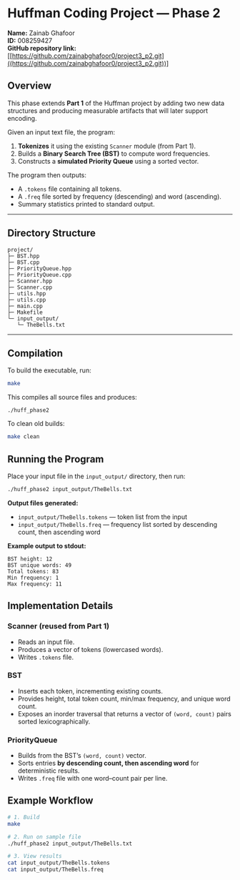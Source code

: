 # Huffman Coding Project — Phase 2
**Name:** Zainab Ghafoor  
**ID:** 008259427  
**GitHub repository link:** [[https://github.com/zainabghafoor0/project3_p2.git]((https://github.com/zainabghafoor0/project3_p2.git))]


## Overview
This phase extends **Part 1** of the Huffman project by adding two new data structures and producing measurable artifacts that will later support encoding.

Given an input text file, the program:

1. **Tokenizes** it using the existing `Scanner` module (from Part 1).  
2. Builds a **Binary Search Tree (BST)** to compute word frequencies.  
3. Constructs a **simulated Priority Queue** using a sorted vector.  

The program then outputs:
- A `.tokens` file containing all tokens.  
- A `.freq` file sorted by frequency (descending) and word (ascending).  
- Summary statistics printed to standard output.  

---

## Directory Structure
```
project/
├─ BST.hpp
├─ BST.cpp
├─ PriorityQueue.hpp
├─ PriorityQueue.cpp
├─ Scanner.hpp
├─ Scanner.cpp
├─ utils.hpp
├─ utils.cpp
├─ main.cpp
├─ Makefile
└─ input_output/
   └─ TheBells.txt
```

---

## Compilation
To build the executable, run:
```bash
make
```
This compiles all source files and produces:
```
./huff_phase2
```

To clean old builds:
```bash
make clean
```

## Running the Program
Place your input file in the `input_output/` directory, then run:
```bash
./huff_phase2 input_output/TheBells.txt
```

**Output files generated:**
- `input_output/TheBells.tokens` — token list from the input  
- `input_output/TheBells.freq` — frequency list sorted by descending count, then ascending word  

**Example output to stdout:**
```
BST height: 12
BST unique words: 49
Total tokens: 83
Min frequency: 1
Max frequency: 11
```


## Implementation Details

### Scanner (reused from Part 1)
- Reads an input file.
- Produces a vector of tokens (lowercased words).
- Writes `.tokens` file.

### BST
- Inserts each token, incrementing existing counts.  
- Provides height, total token count, min/max frequency, and unique word count.  
- Exposes an inorder traversal that returns a vector of `(word, count)` pairs sorted lexicographically.

### PriorityQueue
- Builds from the BST’s `(word, count)` vector.  
- Sorts entries **by descending count, then ascending word** for deterministic results.  
- Writes `.freq` file with one word–count pair per line.


## Example Workflow
```bash
# 1. Build
make

# 2. Run on sample file
./huff_phase2 input_output/TheBells.txt

# 3. View results
cat input_output/TheBells.tokens
cat input_output/TheBells.freq
```
